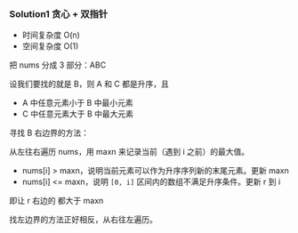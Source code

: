 ### Solution1 贪心 + 双指针

- 时间复杂度 O(n)
- 空间复杂度 O(1)

把 nums 分成 3 部分：ABC

设我们要找的就是 B，则 A 和 C 都是升序，且

- A 中任意元素小于 B 中最小元素
- C 中任意元素大于 B 中最大元素

寻找 B 右边界的方法：

从左往右遍历 nums，用 maxn 来记录当前（遇到 i 之前）的最大值。

- nums[i] > maxn，说明当前元素可以作为升序序列新的末尾元素。更新 maxn
- nums[i] <= maxn，说明 `[0, i]` 区间内的数组不满足升序条件。更新 r 到 i

即让 r 右边的 都大于 maxn

找左边界的方法正好相反，从右往左遍历。
